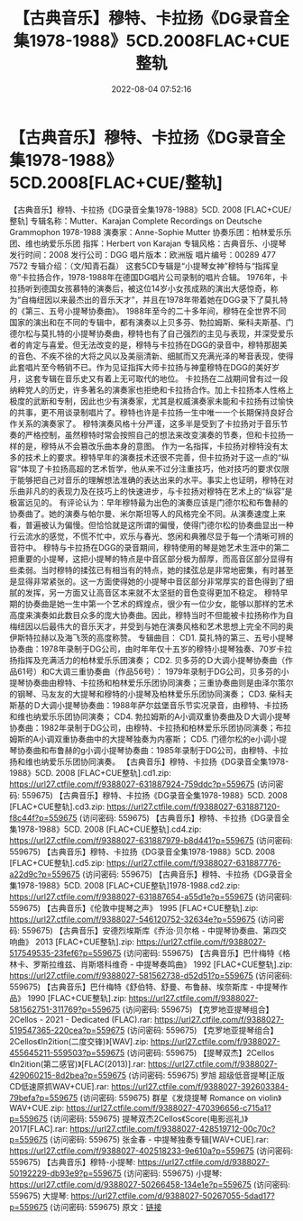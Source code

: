 ﻿---
title: 【古典音乐】穆特、卡拉扬《DG录音全集1978-1988》5CD.2008FLAC+CUE整轨
date: 2022-08-04 07:52:16
categories: 古典音乐、新世纪、纯音雅乐
tags: 纯音雅乐
---
# 【古典音乐】穆特、卡拉扬《DG录音全集1978-1988》5CD.2008[FLAC+CUE/整轨]

【古典音乐】穆特、卡拉扬《DG录音全集1978-1988》5CD. 2008 [FLAC+CUE/整轨]
专辑名称：Mutter、Karajan Complete Recordings on Deutsche Grammophon
1978-1988
演奏家：Anne-Sophie Mutter
协奏乐团：柏林爱乐乐团、维也纳爱乐乐团
指挥：Herbert von Karajan
专辑风格：古典音乐、小提琴
发行时间：2008
发行公司：DGG
唱片版本：欧洲版
唱片编号：00289 477 7572
专辑介绍：（文/知青石磊）
这套5CD专辑是“小提琴女神”穆特与“指挥皇帝”卡拉扬合作，1978-1988年在德国DG唱片公司录制的唱片合辑。
1976年，卡拉扬听到德国女孩慕特的演奏后，被这位14岁小女孩成熟的演出大感惊奇，称为“自梅纽因以来最杰出的音乐天才”，并且在1978年带着她在DGG录下了莫扎特的《第三、五号小提琴协奏曲》。
1988年至今的二十多年间，穆特在全世界不同国家的演出和在不同的专辑中，都有演奏以上贝多芬、勃拉姆斯、柴科夫斯基、门德尔松与莫扎特的小提琴协奏曲，穆特也有了自己强烈的主见与表现，并深受爱乐者的肯定与喜爱。但无法改变的是，穆特与卡拉扬在DGG的录音中，穆特那甜美的音色、不疾不徐的大将之风以及美丽清新、细腻而又充满光泽的琴音表现，使得此套唱片至今畅销不已。作为见证指挥大师卡拉扬与神童穆特在DGG的美好岁月，这套专辑在音乐史又有着上无可取代的地位。
卡拉扬在二战期间曾有过一段纳粹党人的历史，许多著名的演奏家也拒绝和卡拉扬合作。加上卡拉扬本人性格上极度的武断和专制，因此也少有演奏家，尤其是权威演奏家未能和卡拉扬有过愉快的共事，更不用谈录制唱片了。穆特也许是卡拉扬一生中唯一一个长期保持良好合作关系的演奏家了。
穆特演奏风格十分严谨，这多半是受到了卡拉扬对于音乐节奏的严格控制，虽然穆特时常会按照自己的想法来改变演奏的节奏，但和卡拉扬一样的是，穆特从不会篡改乐曲本身的意图。
作为一名指挥，卡拉扬对穆特没有太多的技术上的要求。穆特早年的演奏技术还很不完善，但卡拉扬对于这一点的“纵容”体现了卡拉扬高超的艺术哲学，他从来不过分注重技巧，他对技巧的要求仅限于能够把自己对音乐的理解想法准确的表达出来的水平。事实上也证明，穆特在对乐曲非凡的的表现力及在技巧上的快速进步，与卡拉扬对穆特在艺术上的“纵容”是极富远见的。
有评论认为：早年穆特最为出色的演奏应该是门德尔松和布鲁赫的协奏曲了。她的演奏与帕尔曼、米尔斯坦等人的风格完全不同。从演奏速度上来看，普遍被认为偏慢。但恰恰就是这所谓的偏慢，使得门德尔松的协奏曲显出一种行云流水的感觉，不慌不忙中，欢乐与春光、悠闲和典雅尽显于每一个清晰可辨的音符中。
穆特与卡拉扬在DGG的录音期间，穆特使用的琴是她艺术生涯中的第二把重要的小提琴，这把小提琴的特点是中音区部分极为醇厚，而高音区部分显得有些柔弱。当时穆特的揉弦已有相当有的特点，她的揉弦总是非常地密集，有时甚至是显得非常紧张的。这一方面使得她的小提琴中音区部分非常厚实的音色得到了细腻的发挥，另一方面又让高音区本来就不太坚挺的音色变得更加不稳定。
穆特早期的协奏曲是她一生中第一个艺术的辉煌点，很少有一位少女，能够以那样的艺术高度来演奏如此数目众多的庞大协奏曲。因此，穆特当时不但能被卡拉扬称作为自梅纽因以后最伟大的音乐天才，并受到与她在演奏风格和艺术思想上完全不同的奥伊斯特拉赫以及海飞茨的高度称赞。
专辑曲目：
CD1.
莫扎特的第三、五号小提琴协奏曲：1978年录制于DG公司，由时年年仅十五岁的穆特小提琴独奏、70岁卡拉扬指挥及充满活力的柏林爱乐乐团演奏；
CD2. 贝多芬的Ｄ大调小提琴协奏曲（作品61号）和C大调三重协奏曲（作品56号）：
1979年录制于DG公司，贝多芬的小提琴协奏曲由穆特、卡拉扬和柏林爱乐乐团协同演奏；三重协奏曲则是由泽尔策尔的钢琴、马友友的大提琴和穆特的小提琴及柏林爱乐乐团协同演奏；
CD3.
柴科夫斯基的Ｄ大调小提琴协奏曲：1988年萨尔兹堡音乐节实况录音，由穆特、卡拉扬和维也纳爱乐乐团协同演奏；
CD4.
勃拉姆斯的A小调双重协奏曲及Ｄ大调小提琴协奏曲：1982年录制于DG公司，由穆特、卡拉扬和柏林爱乐乐团协同演奏；布拉姆斯的A小调双重协奏曲中的大提琴独奏为内塞斯；
CD5.
门德尔松的e小调小提琴协奏曲和布鲁赫的g小调小提琴协奏曲：1985年录制于DG公司，由穆特、卡拉扬和维也纳爱乐乐团协同演奏。
【古典音乐】穆特、卡拉扬《DG录音全集1978-1988》5CD. 2008
[FLAC+CUE整轨].cd1.zip: https://url27.ctfile.com/f/9388027-631887924-759ddc?p=559675
(访问密码: 559675)
【古典音乐】穆特、卡拉扬《DG录音全集1978-1988》5CD. 2008 [FLAC+CUE整轨].cd3.zip:
https://url27.ctfile.com/f/9388027-631887120-f8c44f?p=559675
(访问密码: 559675)
【古典音乐】穆特、卡拉扬《DG录音全集1978-1988》5CD. 2008 [FLAC+CUE整轨].cd4.zip:
https://url27.ctfile.com/f/9388027-631887979-b8d441?p=559675
(访问密码: 559675)
【古典音乐】穆特、卡拉扬《DG录音全集1978-1988》5CD. 2008 [FLAC+CUE整轨].cd5.zip:
https://url27.ctfile.com/f/9388027-631887776-a22d9c?p=559675
(访问密码: 559675)
【古典音乐】穆特、卡拉扬《DG录音全集1978-1988》5CD. 2008
[FLAC+CUE整轨]1978-1988.cd2.zip: https://url27.ctfile.com/f/9388027-631887654-a55d1e?p=559675
(访问密码: 559675)
【古典音乐】《伦敦中提琴之声》 1995 [FLAC+CUE整轨].zip: https://url27.ctfile.com/f/9388027-546120752-32634e?p=559675
(访问密码: 559675)
【古典音乐】安德烈埃斯库《乔治·贝尔格 - 中提琴协奏曲、第四交响曲》 2013 [FLAC+CUE整轨].zip:
https://url27.ctfile.com/f/9388027-517549535-23fef6?p=559675
(访问密码: 559675)
【古典音乐】巴什梅特《格林卡、罗斯拉维兹、肖斯塔科维奇 - 中提琴奏鸣曲》 1992 [FLAC+CUE整轨].zip:
https://url27.ctfile.com/f/9388027-581562738-d52d51?p=559675
(访问密码: 559675)
【古典音乐】巴什梅特《舒伯特、舒曼、布鲁赫、埃奈斯库 - 中提琴作品》 1990 [FLAC+CUE整轨].zip:
https://url27.ctfile.com/f/9388027-581562751-311769?p=559675
(访问密码: 559675)
【克罗地亚提琴组合】2Cellos - 2021 - Dedicated (FLAC).rar: https://url27.ctfile.com/f/9388027-519547365-220cea?p=559675
(访问密码: 559675)
【克罗地亚提琴组合】2Cellos《In2ition(二度交锋)》[WAV].zip: https://url27.ctfile.com/f/9388027-455645211-559503?p=559675
(访问密码: 559675)
【提琴双杰】2Cellos《In2ition(第二感官)》[FLAC(2013)].rar: https://url27.ctfile.com/f/9388027-429060215-8d2bea?p=559675
(访问密码: 559675)
罗旭 超级低音提琴[正版CD低速原抓WAV+CUE].rar: https://url27.ctfile.com/f/9388027-392603384-79befa?p=559675
(访问密码: 559675)
群星《发烧提琴 Romance on violin》WAV+CUE.zip: https://url27.ctfile.com/f/9388027-470396656-c715a1?p=559675
(访问密码: 559675)
提琴双杰2Cellos《Score(电影巡礼)》2017[FLAC].rar: https://url27.ctfile.com/f/9388027-428519712-00c70c?p=559675
(访问密码: 559675)
张金春 - 中提琴独奏专辑[WAV+CUE].rar: https://url27.ctfile.com/f/9388027-402518233-9e610a?p=559675
(访问密码: 559675)
【古典音乐】穆特-小提琴: https://url27.ctfile.com/d/9388027-50192229-db93e9?p=559675
(访问密码: 559675)
小提琴: https://url27.ctfile.com/d/9388027-50266458-134e1e?p=559675
(访问密码: 559675)
大提琴: https://url27.ctfile.com/d/9388027-50267055-5dad17?p=559675
(访问密码: 559675)
原文：[链接](https://blog.sina.com.cn/s/blog_1647c7e7601030yp5.html)
